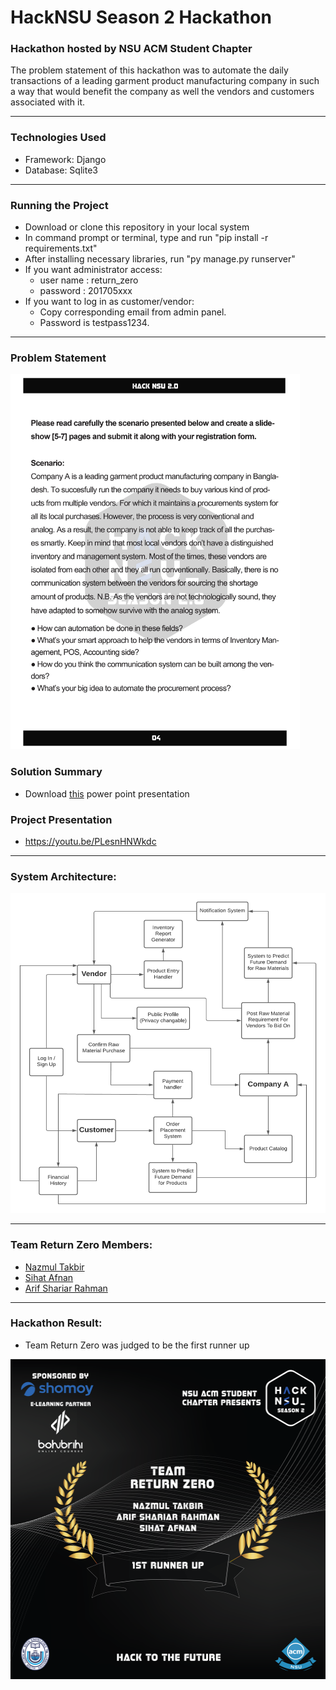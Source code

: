 # HackNSU Season 2 Hackathon

### Hackathon hosted by NSU ACM Student Chapter

The problem statement of this hackathon was to automate the daily transactions of a leading garment product manufacturing company in such a way that would benefit the company as well the vendors and customers associated with it. 

--- 

### Technologies Used
* Framework: Django
* Database: Sqlite3

---

### Running the Project
* Download or clone this repository in your local system
* In command prompt or terminal, type and run "pip install -r requirements.txt" 
* After installing necessary libraries, run "py manage.py runserver"
* If you want administrator access:
    * user name : return_zero
    * password : 201705xxx
* If you want to log in as customer/vendor: 
    * Copy corresponding email from admin panel. 
    * Password is testpass1234.

---
 
### Problem Statement 
<img src="static/img/Problem Statement.JPG" alt="drawing" height="600"/>

### Solution Summary

* Download [this](https://github.com/NazmulTakbir/HackNsu2_TEAM_RETURN_ZERO/blob/master/Solution%20Idea%20Summary.pptx) power point presentation

### Project Presentation 
* https://youtu.be/PLesnHNWkdc
---

### System Architecture: 
<img src="static/img/HackNsu.png" alt="drawing" height="512" width="540"/>

---

### Team Return Zero Members: 
* [Nazmul Takbir](https://github.com/NazmulTakbir)
* [Sihat Afnan](https://github.com/AfnanCSE98)
* [Arif Shariar Rahman](https://github.com/1705095)

---

### Hackathon Result:
* Team Return Zero was judged to be the first runner up
<img src="static/img/results.png" alt="drawing" height="512" width="512"/>

